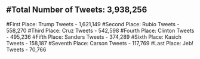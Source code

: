 #Total Number of Tweets: 3,938,256 
---
#First Place: Trump Tweets - 1,621,149
#Second Place: Rubio Tweets - 558,270
#Third Place: Cruz Tweets - 542,598
#Fourth Place: Clinton Tweets - 495,236
#Fifth Place: Sanders Tweets - 374,289
#Sixth Place: Kasich Tweets - 158,187
#Seventh Place: Carson Tweets - 117,769
#Last Place: Jeb! Tweets - 70,766
